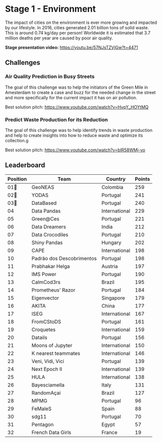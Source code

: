 # Stage 1 - Environment
The impact of cities on the environment is ever more growing and impacted by our lifestyle. In 2016, cities generated 2.01 billion tons of solid waste. This is around 0.74 kg/day per person! Worldwide it is estimated that 3.7 million deaths per year are caused by poor air quality.

**Stage presentation video:**
https://youtu.be/57NJsTZVjGw?t=4471

## Challenges

### Air Quality Prediction in Busy Streets
The goal of this challenge was to help the initiators of the Green Mile in Amesterdam to create a case and buzz for the needed change in the street and more specifically for the current impact it has on air pollution.

Best solution pitch: https://www.youtube.com/watch?v=HvqY_HOYtMQ

### Predict Waste Production for its Reduction
The goal of this challenge was to help identify trends in waste production and help to create insights into how to reduce waste and optimize its collection.g

Best solution pitch: https://www.youtube.com/watch?v=bIR58WMj-vo

## Leaderboard

|Position|Team                          |Country       |Points|
|--------|------------------------------|--------------|------|
|01🥇    |GeoNEAS                       |Colombia      |259   |
|02🥈    |YODAS                         |Portugal      |241   |
|03🥉    |DataBased                     |Portugal      |240   |
|04      |Data Pandas                   |International  |229   |
|05      |Green@Ces                     |Portugal       |221   |
|06      |Data Dreamers                 |India          |212   |
|07      |Data Crocodiles               |Portugal       |210   |
|08      |Shiny Pandas                  |Hungary        |202   |
|09      |CAPE                          |International  |198   |
|10      |Padrão dos Descobrimentos     |Portugal       |198   |
|11      |Prabhakar Helga               |Austria        |197   |
|12      |IMS Power                     |Portugal       |190   |
|13      |CalmCod3rs                    |Brazil         |195   |
|14      |Prometheus' Razor             |Portugal       |184   |
|15      |Eigenvector                   |Singapore      |179   |
|16      |AKITA                         |China          |177   |
|17      |ISEG                          |International  |167   |
|18      |FromCStoDS                    |Portugal       |161   |
|19      |Croquetes                     |International  |159   |
|20      |Datails                       |Portugal       |156   |
|21      |Moons of Jupyter              |International  |150   |
|22      |K nearest teammates           |International  |146   |
|23      |Veni, Vidi, Vici              |Portugal       |139   |
|24      |Next Epoch II                 |International  |139   |
|25      |HULA                          |International  |138   |
|26      |Bayesciamella                 |Italy          |131   |
|27      |RandomAçai                    |Brazil         |127   |
|28      |MPMG                          |Portugal       |96    |
|29      |FeMaleS                       |Spain          |88    |
|30      |sdg11                         |Portugal       |70    |
|31      |Pentagon                      |Egypt          |57    |
|32      |French Data Girls             |France         |19    |
